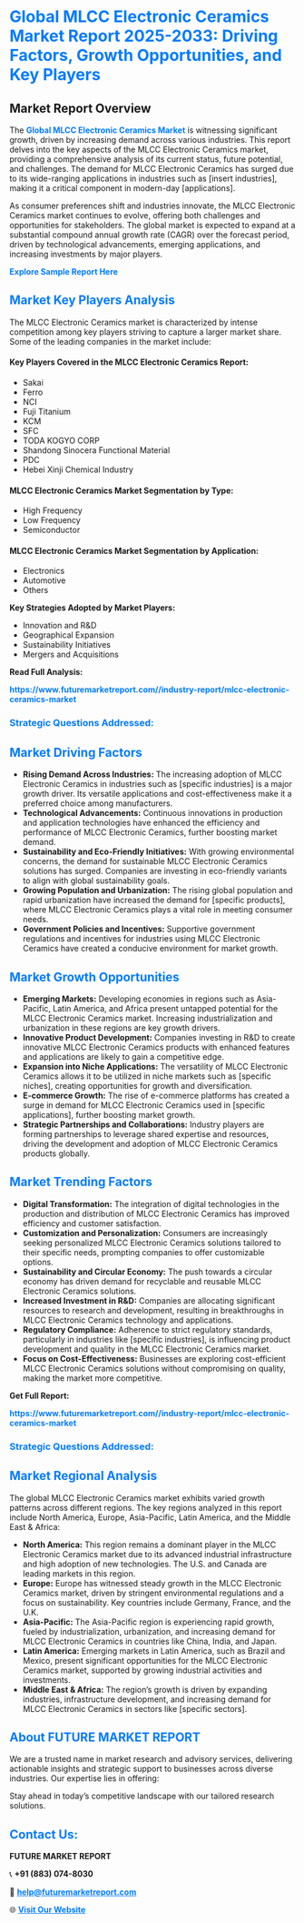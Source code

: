 <h1 style="color: #007BFF;">Global MLCC Electronic Ceramics Market Report 2025-2033: Driving Factors, Growth Opportunities, and Key Players</h1>

<section id="overview">
<h2>Market Report Overview</h2>
<p>The <a href="https://www.futuremarketreport.com//industry-report/mlcc-electronic-ceramics-market" style="color: #007BFF; text-decoration: none;"><strong>Global MLCC Electronic Ceramics Market</strong></a> is witnessing significant growth, driven by increasing demand across various industries. This report delves into the key aspects of the MLCC Electronic Ceramics market, providing a comprehensive analysis of its current status, future potential, and challenges. The demand for MLCC Electronic Ceramics has surged due to its wide-ranging applications in industries such as [insert industries], making it a critical component in modern-day [applications].</p>
<p>As consumer preferences shift and industries innovate, the MLCC Electronic Ceramics market continues to evolve, offering both challenges and opportunities for stakeholders. The global market is expected to expand at a substantial compound annual growth rate (CAGR) over the forecast period, driven by technological advancements, emerging applications, and increasing investments by major players.</p>
</section>

<section id="overview">
<p><a href="https://www.futuremarketreport.com//request-sample/reportId=55514" style="color: #007BFF; text-decoration: none;"><strong>Explore Sample Report Here</strong></a></p>
</section>

<section id="key-players">
<h2 style="color: #007BFF;">Market Key Players Analysis</h2>
<p>The MLCC Electronic Ceramics market is characterized by intense competition among key players striving to capture a larger market share. Some of the leading companies in the market include:</p>
<h4>Key Players Covered in the MLCC Electronic Ceramics Report:</h4>
<ul><li>Sakai</li><li>Ferro</li><li>NCI</li><li>Fuji Titanium</li><li>KCM</li><li>SFC</li><li>TODA KOGYO CORP</li><li>Shandong Sinocera Functional Material</li><li>PDC</li><li>Hebei Xinji Chemical Industry</li></ul>
<h4>MLCC Electronic Ceramics Market Segmentation by Type:</h4>
<ul><li>High Frequency</li><li>Low Frequency</li><li>Semiconductor</li></ul>

<h4>MLCC Electronic Ceramics Market Segmentation by Application:</h4>
<ul><li>Electronics</li><li>Automotive</li><li>Others</li></ul>
<p><strong>Key Strategies Adopted by Market Players:</strong></p>
<ul>
<li>Innovation and R&D</li>
<li>Geographical Expansion</li>
<li>Sustainability Initiatives</li>
<li>Mergers and Acquisitions</li>
</ul>
</section>

<section>
<p><strong>Read Full Analysis: </strong></p><a href="https://www.futuremarketreport.com//industry-report/mlcc-electronic-ceramics-market" style="color: #007BFF; text-decoration: none;"><strong>https://www.futuremarketreport.com//industry-report/mlcc-electronic-ceramics-market</strong></a>
<h3 style="color: #007BFF;">Strategic Questions Addressed:</h3>
</section>

<section id="driving-factors">
<h2 style="color: #007BFF;">Market Driving Factors</h2>
<ul>
<li><strong>Rising Demand Across Industries:</strong> The increasing adoption of MLCC Electronic Ceramics in industries such as [specific industries] is a major growth driver. Its versatile applications and cost-effectiveness make it a preferred choice among manufacturers.</li>
<li><strong>Technological Advancements:</strong> Continuous innovations in production and application technologies have enhanced the efficiency and performance of MLCC Electronic Ceramics, further boosting market demand.</li>
<li><strong>Sustainability and Eco-Friendly Initiatives:</strong> With growing environmental concerns, the demand for sustainable MLCC Electronic Ceramics solutions has surged. Companies are investing in eco-friendly variants to align with global sustainability goals.</li>
<li><strong>Growing Population and Urbanization:</strong> The rising global population and rapid urbanization have increased the demand for [specific products], where MLCC Electronic Ceramics plays a vital role in meeting consumer needs.</li>
<li><strong>Government Policies and Incentives:</strong> Supportive government regulations and incentives for industries using MLCC Electronic Ceramics have created a conducive environment for market growth.</li>
</ul>
</section>

<section id="growth-opportunities">
<h2 style="color: #007BFF;">Market Growth Opportunities</h2>
<ul>
<li><strong>Emerging Markets:</strong> Developing economies in regions such as Asia-Pacific, Latin America, and Africa present untapped potential for the MLCC Electronic Ceramics market. Increasing industrialization and urbanization in these regions are key growth drivers.</li>
<li><strong>Innovative Product Development:</strong> Companies investing in R&D to create innovative MLCC Electronic Ceramics products with enhanced features and applications are likely to gain a competitive edge.</li>
<li><strong>Expansion into Niche Applications:</strong> The versatility of MLCC Electronic Ceramics allows it to be utilized in niche markets such as [specific niches], creating opportunities for growth and diversification.</li>
<li><strong>E-commerce Growth:</strong> The rise of e-commerce platforms has created a surge in demand for MLCC Electronic Ceramics used in [specific applications], further boosting market growth.</li>
<li><strong>Strategic Partnerships and Collaborations:</strong> Industry players are forming partnerships to leverage shared expertise and resources, driving the development and adoption of MLCC Electronic Ceramics products globally.</li>
</ul>
</section>

<section id="trending-factors">
<h2 style="color: #007BFF;">Market Trending Factors</h2>
<ul>
<li><strong>Digital Transformation:</strong> The integration of digital technologies in the production and distribution of MLCC Electronic Ceramics has improved efficiency and customer satisfaction.</li>
<li><strong>Customization and Personalization:</strong> Consumers are increasingly seeking personalized MLCC Electronic Ceramics solutions tailored to their specific needs, prompting companies to offer customizable options.</li>
<li><strong>Sustainability and Circular Economy:</strong> The push towards a circular economy has driven demand for recyclable and reusable MLCC Electronic Ceramics solutions.</li>
<li><strong>Increased Investment in R&D:</strong> Companies are allocating significant resources to research and development, resulting in breakthroughs in MLCC Electronic Ceramics technology and applications.</li>
<li><strong>Regulatory Compliance:</strong> Adherence to strict regulatory standards, particularly in industries like [specific industries], is influencing product development and quality in the MLCC Electronic Ceramics market.</li>
<li><strong>Focus on Cost-Effectiveness:</strong> Businesses are exploring cost-efficient MLCC Electronic Ceramics solutions without compromising on quality, making the market more competitive.</li>
</ul>
</section>

<section>
<p><strong>Get Full Report: </strong></p><a href="https://www.futuremarketreport.com//industry-report/mlcc-electronic-ceramics-market" style="color: #007BFF; text-decoration: none;"><strong>https://www.futuremarketreport.com//industry-report/mlcc-electronic-ceramics-market</strong></a>
<h3 style="color: #007BFF;">Strategic Questions Addressed:</h3>
</section>


<section id="regional-analysis">
<h2 style="color: #007BFF;">Market Regional Analysis</h2>
<p>The global MLCC Electronic Ceramics market exhibits varied growth patterns across different regions. The key regions analyzed in this report include North America, Europe, Asia-Pacific, Latin America, and the Middle East & Africa:</p>
<ul>
<li><strong>North America:</strong> This region remains a dominant player in the MLCC Electronic Ceramics market due to its advanced industrial infrastructure and high adoption of new technologies. The U.S. and Canada are leading markets in this region.</li>
<li><strong>Europe:</strong> Europe has witnessed steady growth in the MLCC Electronic Ceramics market, driven by stringent environmental regulations and a focus on sustainability. Key countries include Germany, France, and the U.K.</li>
<li><strong>Asia-Pacific:</strong> The Asia-Pacific region is experiencing rapid growth, fueled by industrialization, urbanization, and increasing demand for MLCC Electronic Ceramics in countries like China, India, and Japan.</li>
<li><strong>Latin America:</strong> Emerging markets in Latin America, such as Brazil and Mexico, present significant opportunities for the MLCC Electronic Ceramics market, supported by growing industrial activities and investments.</li>
<li><strong>Middle East & Africa:</strong> The region’s growth is driven by expanding industries, infrastructure development, and increasing demand for MLCC Electronic Ceramics in sectors like [specific sectors].</li>
</ul>
</section>

<footer>
<h2 style="color: #007BFF;">About FUTURE MARKET REPORT</h2>
<p>We are a trusted name in market research and advisory services, delivering actionable insights and strategic support to businesses across diverse industries. Our expertise lies in offering:</p>

<p>Stay ahead in today’s competitive landscape with our tailored research solutions.</p>

<h2 style="color: #007BFF;">Contact Us:</h2>
<p><strong>FUTURE MARKET REPORT</strong></p>
<p>📞 <strong>+91 (883) 074-8030</strong></p>
<p>📧 <strong><a href="mailto:help@futuremarketreport.com" style="color: #007BFF;">help@futuremarketreport.com</a></strong></p>
<p>🌐 <strong><a href="https://www.futuremarketreport.com/" style="color: #007BFF;">Visit Our Website</a></strong></p>
</footer>